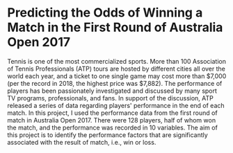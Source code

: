 # Predicting the Odds of Winning a Match in the First Round of Australia Open 2017
Tennis is one of the most commercialized sports. More than 100 Association of Tennis Professionals
(ATP) tours are hosted by different cities all over the world each year, and a ticket to one
single game may cost more than $7,000 (per the record in 2018, the highest price was $7,882).
The performance of players has been passionately investigated and discussed by many sport TV
programs, professionals, and fans. In support of the discussion, ATP released a series of data regarding
players' performance in the end of each match. In this project, I used the performance
data from the first round of match in Australia Open 2017. There were 128 players, half of whom
won the match, and the performance was recorded in 10 variables. The aim of this project is to
identify the performance factors that are significantly associated with the result of match, i.e.,
win or loss.
